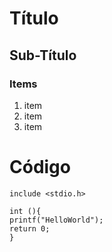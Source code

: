# Título

## Sub-Título

### Items

 1. item
 2. item
 3. item

# Código

```
include <stdio.h>

int (){
printf("HelloWorld");
return 0;
}
```


